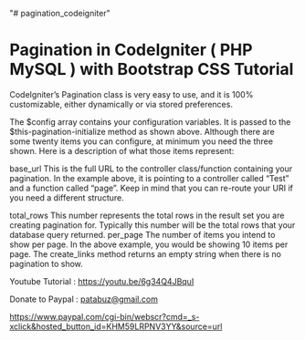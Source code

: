 "# pagination_codeigniter" 


Pagination in CodeIgniter ( PHP MySQL ) with Bootstrap CSS Tutorial 
=================================================================

CodeIgniter’s Pagination class is very easy to use, and it is 100% customizable, either dynamically or via stored preferences.

The $config array contains your configuration variables. It is passed to the $this-pagination-initialize  method as shown above. Although there are some twenty items you can configure, at minimum you need the three shown. Here is a description of what those items represent:

base_url This is the full URL to the controller class/function containing your pagination. In the example above, it is pointing to a controller called “Test” and a function called “page”. Keep in mind that you can re-route your URI if you need a different structure.

total_rows This number represents the total rows in the result set you are creating pagination for. Typically this number will be the total rows that your database query returned.
per_page The number of items you intend to show per page. In the above example, you would be showing 10 items per page.
The create_links method returns an empty string when there is no pagination to show.


Youtube Tutorial : https://youtu.be/6g34Q4JBquI


Donate to Paypal : patabuz@gmail.com

https://www.paypal.com/cgi-bin/webscr?cmd=_s-xclick&hosted_button_id=KHM59LRPNV3YY&source=url
